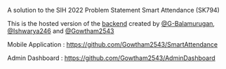 A solution to the SIH 2022 Problem Statement Smart Attendance (SK794)  

This is the hosted version of the [backend](https://github.com/G-Balamurugan/Smart_Attendance) created by [@G-Balamurugan](https://github.com/G-Balamurugan), [@Ishwarya246](https://github.com/Ishwarya246) and [@Gowtham2543](https://github.com/Gowtham2543)

Mobile Application : https://github.com/Gowtham2543/SmartAttendance  

Admin Dashboard : https://github.com/Gowtham2543/AdminDashboard

